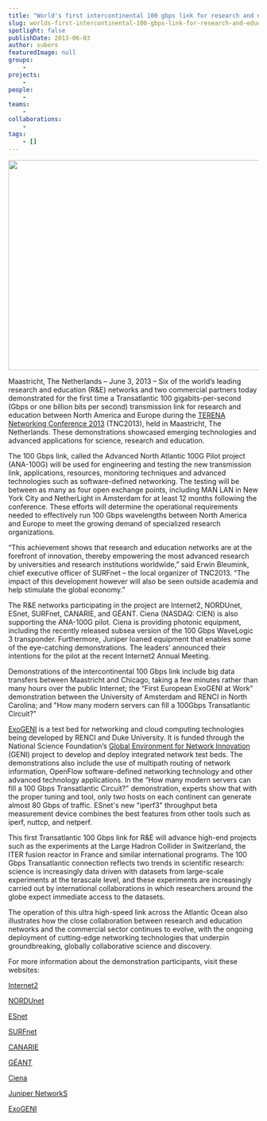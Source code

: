 ```yaml
---
title: "World's first intercontinental 100 gbps link for research and education demonstrated at TERENA Networking Conference"
slug: worlds-first-intercontinental-100-gbps-link-for-research-and-education-demonstrated-at-terena-networking-conference
spotlight: false
publishDate: 2013-06-03
author: subers
featuredImage: null
groups:
    - 
projects:
    - 
people:
    - 
teams: 
    - 
collaborations:
    - 
tags:
    - []
---
```

<a href="http://www.renci.org/news/releases/intercontinental-100-gbps-link-for-research-and-education/attachment/100-gbps-link" rel="attachment wp-att-10209"><img class="size-large wp-image-12067 alignleft" title="100-gbps-link" src="http://www.renci.org/wp-content/uploads/2013/10/100-gbps-link.jpg" alt="" width="640" height="422" /></a>

Maastricht, The Netherlands – June 3, 2013 – Six of the world’s leading research and education (R&amp;E) networks and two commercial partners today demonstrated for the first time a Transatlantic 100 gigabits-per-second (Gbps or one billion bits per second) transmission link for research and education between North America and Europe during the <a href="https://tnc2013.terena.org" target="_blank">TERENA Networking Conference 2013</a> (TNC2013), held in Maastricht, The Netherlands. These demonstrations showcased emerging technologies and advanced applications for science, research and education.

<!--more-->

The 100 Gbps link, called the Advanced North Atlantic 100G Pilot project (ANA-100G) will be used for engineering and testing the new transmission link, applications, resources, monitoring techniques and advanced technologies such as software-defined networking. The testing will be between as many as four open exchange points, including MAN LAN in New York City and NetherLight in Amsterdam for at least 12 months following the conference. These efforts will determine the operational requirements needed to effectively run 100 Gbps wavelengths between North America and Europe to meet the growing demand of specialized research organizations.

“This achievement shows that research and education networks are at the forefront of innovation, thereby empowering the most advanced research by universities and research institutions worldwide,” said Erwin Bleumink, chief executive officer of SURFnet – the local organizer of TNC2013. “The impact of this development however will also be seen outside academia and help stimulate the global economy.”

The R&amp;E networks participating in the project are Internet2, NORDUnet, ESnet, SURFnet, CANARIE, and GÉANT. Ciena (NASDAQ: CIEN) is also supporting the ANA-100G pilot. Ciena is providing photonic equipment, including the recently released subsea version of the 100 Gbps WaveLogic 3 transponder. Furthermore, Juniper loaned equipment that enables some of the eye-catching demonstrations. The leaders’ announced their intentions for the pilot at the recent Internet2 Annual Meeting.

Demonstrations of the intercontinental 100 Gbps link include big data transfers between Maastricht and Chicago, taking a few minutes rather than many hours over the public Internet; the “First European ExoGENI at Work” demonstration between the University of Amsterdam and RENCI in North Carolina; and "How many modern servers can fill a 100Gbps Transatlantic Circuit?"

<a href="http://www.exogeni.net" target="_blank">ExoGENI</a> is a test bed for networking and cloud computing technologies being developed by RENCI and Duke University. It is funded through the National Science Foundation’s <a href="http://www.geni.net" target="_blank">Global Environment for Network Innovation</a> (GENI) project to develop and deploy integrated network test beds. The demonstrations also include the use of multipath routing of network information, OpenFlow software-defined networking technology and other advanced technology applications. In the “How many modern servers can fill a 100 Gbps Transatlantic Circuit?" demonstration, experts show that with the proper tuning and tool, only two hosts on each continent can generate almost 80 Gbps of traffic. ESnet's new "iperf3" throughput beta measurement device combines the best features from other tools such as iperf, nuttcp, and netperf.

This first Transatlantic 100 Gbps link for R&amp;E will advance high-end projects such as the experiments at the Large Hadron Collider in Switzerland, the ITER fusion reactor in France and similar international programs. The 100 Gbps Transatlantic connection reflects two trends in scientific research: science is increasingly data driven with datasets from large-scale experiments at the terascale level, and these experiments are increasingly carried out by international collaborations in which researchers around the globe expect immediate access to the datasets.

The operation of this ultra high-speed link across the Atlantic Ocean also illustrates how the close collaboration between research and education networks and the commercial sector continues to evolve, with the ongoing deployment of cutting-edge networking technologies that underpin groundbreaking, globally collaborative science and discovery.

For more information about the demonstration participants, visit these websites:

<a href="http://www.internet2.edu" target="_blank">Internet2</a>

<a href="http://www.nordu.net/" target="_blank">NORDUnet</a>

<a href="http://www.es.net/" target="_blank">ESnet</a>

<a href="http://www.surfnet.nl/en" target="_blank">SURFnet</a>

<a href="http://www.canarie.ca/" target="_blank">CANARIE</a>

<a href="http://www.geant.net/" target="_blank">GÉANT</a>

<a href="http://www.ciena.com/" target="_blank">Ciena</a>

<a href="http://www.juniper.net/" target="_blank">Juniper NetworkS</a>

<a href="http://www.exogeni.net/" target="_blank">ExoGENI</a>
